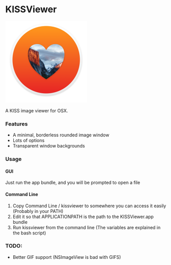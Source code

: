 # KISSViewer
<img src="https://raw.githubusercontent.com/DrabWeb/KISSViewer/master/Icon.png" width="256">

A KISS image viewer for OSX.

### Features
- A minimal, borderless rounded image window
- Lots of options 
- Transparent window backgrounds

### Usage

#### GUI
Just run the app bundle, and you will be prompted to open a file

#### Command Line
1. Copy Command Line / kissviewer to somewhere you can access it easily (Probably in your PATH)
2. Edit it so that APPLICATIONPATH is the path to the KISSViewer.app bundle
3. Run kissviewer from the command line (The variables are explained in the bash script)

### TODO:

- Better GIF support (NSImageView is bad with GIFS)
